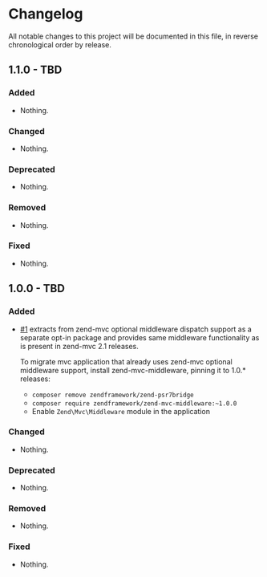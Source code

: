 # Changelog

All notable changes to this project will be documented in this file, in reverse chronological order by release.

## 1.1.0 - TBD

### Added

- Nothing.

### Changed

- Nothing.

### Deprecated

- Nothing.

### Removed

- Nothing.

### Fixed

- Nothing.

## 1.0.0 - TBD

### Added

- [#1](https://github.com/zendframework/zend-mvc-middleware) extracts from zend-mvc
  optional middleware dispatch support as a separate opt-in package and
  provides same middleware functionality as is present in zend-mvc 2.1
  releases.

  To migrate mvc application that already uses zend-mvc optional middleware support,
  install zend-mvc-middleware, pinning it to 1.0.* releases:
  - `composer remove zendframework/zend-psr7bridge`
  - `composer require zendframework/zend-mvc-middleware:~1.0.0`
  - Enable `Zend\Mvc\Middleware` module in the application

### Changed

- Nothing.

### Deprecated

- Nothing.

### Removed

- Nothing.

### Fixed

- Nothing.
